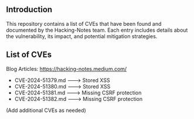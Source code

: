 ## Introduction
This repository contains a list of CVEs that have been found and documented by the Hacking-Notes team. Each entry includes details about the vulnerability, its impact, and potential mitigation strategies.

## List of CVEs

Blog Articles: https://hacking-notes.medium.com/

- CVE-2024-51379.md ---> Stored XSS
- CVE-2024-51380.md ---> Stored XSS
- CVE-2024-51381.md ---> Missing CSRF protection
- CVE-2024-51382.md ---> Missing CSRF protection

(Add additional CVEs as needed)
